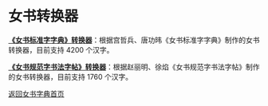 # 女书转换器

**[《女书标准字字典》转换器](https://nushuscript.org/nsbzz/)**：根据宫哲兵、唐功𬀩《女书标准字字典》制作的女书转换器，目前支持 4200 个汉字。

**[《女书规范字书法字帖》转换器](https://nushuscript.org/unicode/)**：根据赵丽明、徐焰《女书规范字书法字帖》制作的女书转换器，目前支持 1760 个汉字。

[返回女书字典首页](https://nushuscript.org/)
